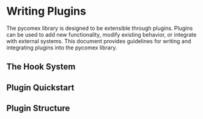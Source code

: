 # Writing Plugins

The pycomex library is designed to be extensible through plugins. Plugins can be used to add new functionality, modify existing behavior, or integrate with external systems. This document provides guidelines for writing and integrating plugins into the pycomex library.

## The Hook System


## Plugin Quickstart


## Plugin Structure

